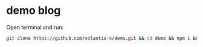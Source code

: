 # demo blog

Open terminal and run:

```bash
git clone https://github.com/volantis-x/demo.git && cd demo && npm i && hexo s

```





